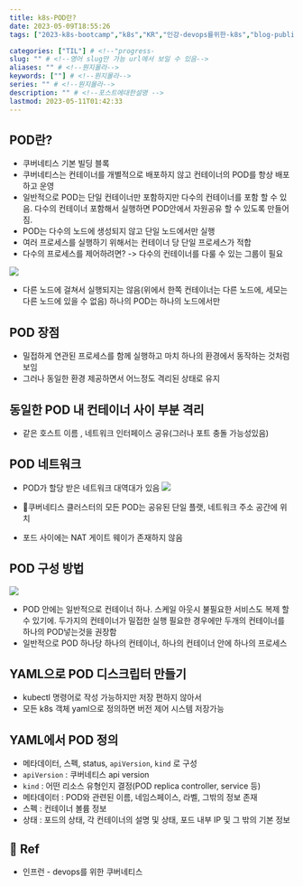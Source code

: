 ```yaml
---
title: k8s-POD란?
date: 2023-05-09T18:55:26
tags: ["2023-k8s-bootcamp","k8s","KR","인강-devops를위한-k8s","blog-published"] 

categories: ["TIL"] # <!--"progress-
slug: "" # <!--영어 slug만 가능 url에서 보일 수 있음-->
aliases: "" # <!--뭔지몰라-->
keywords: [""] # <!--뭔지몰라-->
series: "" # <!--뭔지몰라-->
description: "" # <!--포스트에대한설명 -->
lastmod: 2023-05-11T01:42:33
---
```




## POD란?

- 쿠버네티스 기본 빌딩 블록
- 쿠버네티스는 컨테이너를 개별적으로 배포하지 않고 컨테이너의 POD를 항상 배포하고 운영
- 일반적으로 POD는 단일 컨테이너만 포함하지만 다수의 컨테이너를 포함 할 수 있음. 다수의 컨테이너 포함해서 실행하면 POD안에서 자원공유 할 수 있도록 만들어짐. 
- POD는 다수의 노드에 생성되지 않고 단일 노드에서만 실행
- 여러 프로세스를 실행하기 위해서는 컨테이너 당 단일 프로세스가 적합
- 다수의 프로세스를 제어하려면? -> 다수의 컨테이너를 다룰 수 있는 그룹이 필요

![](https://i.imgur.com/mmJKQKG.png)

- 다른 노드에 걸쳐서 실행되지는 않음(위에서 한쪽 컨테이너는 다른 노드에, 세모는 다른 노드에 있을 수 없음) 하나의 POD는 하나의 노드에서만

## POD 장점
- 밀접하게 연관된 프로세스를 함께 실행하고 마치 하나의 환경에서 동작하는 것처럼 보임
- 그러나 동일한 환경 제공하면서 어느정도 격리된 상태로 유지

## 동일한 POD 내 컨테이너 사이 부분 격리
- 같은 호스트 이름 , 네트워크 인터페이스 공유(그러나 포트 충돌 가능성있음)

## POD 네트워크 

- POD가 할당 받은 네트워크 대역대가 있음
![](https://i.imgur.com/4gSFhak.png)

- 쿠버네티스 클러스터의 모든 POD는 공유된 단일 플랫, 네트워크 주소 공간에 위치
- 포드 사이에는 NAT 게이트 웨이가 존재하지 않음

## POD 구성 방법
![](https://i.imgur.com/EUEBqKA.png)

- POD 안에는 일반적으로 컨테이너 하나. 스케일 아웃시 불필요한 서비스도 복제 할 수 있기에. 두가지의 컨테이너가 밀접한 실행 필요한 경우에만 두개의 컨테이너를 하나의 POD넣는것을 권장함 
- 일반적으로 POD 하나당 하나의 컨테이너, 하나의 컨테이너 안에 하나의 프로세스 


## YAML으로 POD 디스크립터 만들기
- kubectl 명령어로 작성 가능하지만 저장 편하지 않아서
- 모든 k8s 객체 yaml으로 정의하면 버전 제어 시스템 저장가능


## YAML에서 POD 정의
- 메타데이터, 스펙, status, `apiVersion`, `kind` 로 구성
- `apiVersion` : 쿠버네티스 api version
- `kind` : 어떤 리소스 유형인지 결정(POD replica controller, service 등)
- 메타데이터 : POD와 관련된 이름, 네임스페이스, 라벨, 그밖의 정보 존재
- 스펙 : 컨테이너 볼륨 정보
- 상태 : 포드의 상태, 각 컨테이너의 설명 및 상태, 포드 내부 IP 및 그 밖의 기본 정보 

## 📑 Ref
- 인프런 - devops를 위한 쿠버네티스